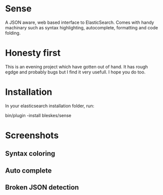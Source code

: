 Sense
=====

A JSON aware, web based interface to ElasticSearch. Comes with handy machinary such as syntax highlighting, autocomplete, 
formatting and code folding.

Honesty first
=============
This is an evening project which have gotten out of hand. It has rough egdge and probably bugs but I find it very usefull.
I hope you do too.

Installation
============

In your elasticsearch installation folder, run:

   bin/plugin -install bleskes/sense

Screenshots
===========

Syntax coloring
----------------

Auto complete
-------------

Broken JSON detection
---------------------


